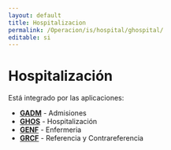 ```yaml
---
layout: default
title: Hospitalizacion
permalink: /Operacion/is/hospital/ghospital/
editable: si
---
```


# Hospitalización

Está integrado por las aplicaciones:

* [**GADM**](http://docs.oasiscom.com/Operacion/is/hospital/ghospital/gadm) - Admisiones
* [**GHOS**](http://docs.oasiscom.com/Operacion/is/hospital/ghospital/ghos) - Hospitalización
* [**GENF**](http://docs.oasiscom.com/Operacion/is/hospital/ghospital/genf) - Enfermeria
* [**GRCF**](http://docs.oasiscom.com/Operacion/is/hospital/ghospital/grcf) - Referencia y Contrareferencia

